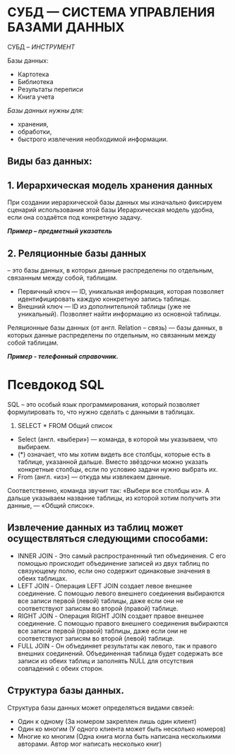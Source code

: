 # CУБД — СИСТЕМА УПРАВЛЕНИЯ БАЗАМИ ДАННЫХ

CУБД – _ИНСТРУМЕНТ_

Базы данных:

- Картотека
- Библиотека
- Результаты переписи
- Книга учета

*Базы данных нужны для:*
- хранения, 
- обработки,
- быстрого извлечения необходимой информации.

## Виды баз данных:

## 1. Иерархическая модель хранения данных

При создании иерархической базы данных мы изначально фиксируем сценарий использования этой базы
Иерархическая модель удобна, если она создаётся под конкретную задачу. 

***Пример – предметный указатель***

## 2. Реляционные базы данных 
– это базы данных, в которых
данные распределены по отдельным, связанным
между собой, таблицам.

- Первичный ключ — ID, уникальная информация, которая позволяет идентифицировать каждую конкретную запись таблицы.
- Внешний ключ — ID из дополнительной таблицы (уже не уникальный). Позволяет найти информацию из основной таблицы.

Реляционные базы данных (от англ. Relation – связь) — базы данных, в которых данные распределены по отдельным, но связанным между собой таблицам.

***Пример - телефонный справочник.***

# Псевдокод SQL 
SQL – это особый язык программирования, который позволяет формулировать то,
что нужно сделать с данными в таблицах.

1. SELECT * FROM Общий список

- Select (англ. «выбери») — команда, в которой мы указываем, что выбираем.
- (*) означает, что мы хотим видеть все столбцы, которые есть в таблице, указанной дальше. Вместо звёздочки можно указать конкретные столбцы, если по условию задачи нужно выбрать их.
- From (англ. «из») — откуда мы извлекаем данные.

Соответственно, команда звучит так: «Выбери все столбцы из». А дальше указываем название таблицы, из которой хотим получить эти данные, — «Общий список».

## Извлечение данных из таблиц может осуществляться следующими способами:

- INNER JOIN - Это самый распространенный тип объединения. С его помощью происходит объединение записей из двух таблиц по связующему полю, если оно содержит одинаковые значения в обеих таблицах.
- LEFT JOIN - Операция LEFT JOIN создает левое внешнее соединение. С помощью левого внешнего соединения выбираются все записи первой (левой) таблицы, даже если они не соответствуют записям во второй (правой) таблице.
- RIGHT JOIN - Операция RIGHT JOIN создает правое внешнее соединение. С помощью правого внешнего соединения выбираются все записи первой (правой) таблицы, даже если они не соответствуют записям во второй (левой) таблице.
- FULL JOIN - Он объединяет результаты как левого, так и правого внешних соединений. Объединенная таблица будет содержать все записи из обеих таблиц и заполнять NULL для отсутствия совпадений с обеих сторон.

## Структура базы данных.

Структура базы данных может определяться видами связей:

- Один к одному (За номером закреплен лишь один клиент)
- Один ко многим (У одного клиента может быть несколько номеров)
- Многие ко многим (Одна книга могла быть написана несколькими авторами.
Автор мог написать несколько книг)
